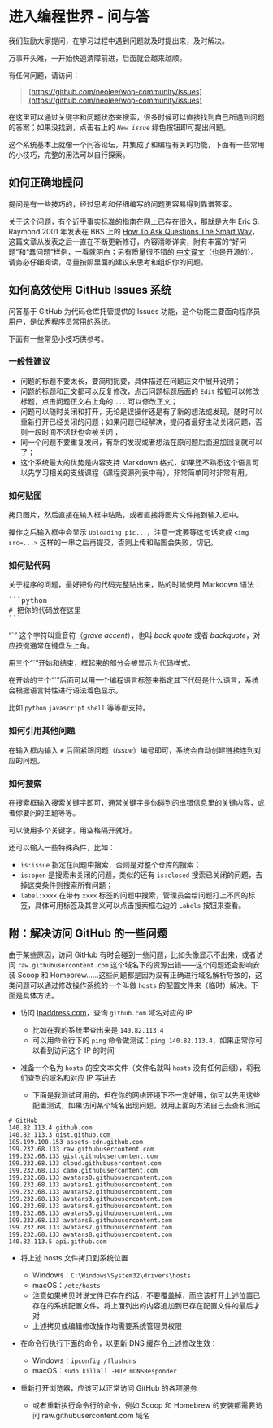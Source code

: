 # 进入编程世界 - 问与答

我们鼓励大家提问，在学习过程中遇到问题就及时提出来，及时解决。

万事开头难，一开始快速清障前进，后面就会越来越顺。

有任何问题，请访问：

> [https://github.com/neolee/wop-community/issues](https://github.com/neolee/wop-community/issues)

在这里可以通过关键字和问题状态来搜索，很多时候可以直接找到自己所遇到问题的答案；如果没找到，点击右上的 *`New issue`* 绿色按钮即可提出问题。

这个系统基本上就像一个问答论坛，并集成了和编程有关的功能，下面有一些常用的小技巧，完整的用法可以自行探索。

## 如何正确地提问

提问是有一些技巧的，经过思考和仔细编写的问题更容易得到靠谱答案。

关于这个问题，有个近乎事实标准的指南在网上已存在很久，那就是大牛 Eric S. Raymond 2001 年发表在 BBS 上的 [How To Ask Questions The Smart Way](http://www.catb.org/~esr/faqs/smart-questions.html)，这篇文章从发表之后一直在不断更新修订，内容清晰详实，附有丰富的“好问题”和“蠢问题”样例，一看就明白；另有质量很不错的 [中文译文](https://github.com/ryanhanwu/How-To-Ask-Questions-The-Smart-Way/blob/master/README-zh_CN.md)（也是开源的）。请务必仔细阅读，尽量按照里面的建议来思考和组织你的问题。

## 如何高效使用 GitHub Issues 系统

问答基于 GitHub 为代码仓库托管提供的 Issues 功能，这个功能主要面向程序员用户，是优秀程序员常用的系统。

下面有一些常见小技巧供参考。

### 一般性建议

* 问题的标题不要太长，要简明扼要，具体描述在问题正文中展开说明；
* 问题的标题和正文都可以反复修改，点击问题标题后面的 `Edit` 按钮可以修改标题，点击问题正文右上角的 `...` 可以修改正文；
* 问题可以随时关闭和打开，无论是误操作还是有了新的想法或发现，随时可以重新打开已经关闭的问题；如果问题已经解决，提问者最好主动关闭问题，否则一段时间不活跃也会被关闭；
* 同一个问题不要重复发问，有新的发现或者想法在原问题后面追加回复就可以了；
* 这个系统最大的优势是内容支持 Markdown 格式，如果还不熟悉这个语言可以先学习相关的支线课程（课程资源列表中有），非常简单同时非常有用。

### 如何贴图

拷贝图片，然后直接在输入框中粘贴，或者直接将图片文件拖到输入框中。

操作之后输入框中会显示 `Uploading pic...`，注意一定要等这句话变成 `<img src=...>` 这样的一串之后再提交，否则上传和贴图会失败，切记。

### 如何贴代码

关于程序的问题，最好把你的代码完整贴出来，贴的时候使用 Markdown 语法：

<pre>
```python
# 把你的代码放在这里
```
</pre>

“\`” 这个字符叫重音符（*grave accent*），也叫 *back quote* 或者 *backquote*，对应按键通常在键盘左上角。

用三个“\`”开始和结束，框起来的部分会被显示为代码样式。

在开始的三个“\`”后面可以用一个编程语言标签来指定其下代码是什么语言，系统会根据语言特性进行语法着色显示。

比如 `python` `javascript` `shell` 等等都支持。

### 如何引用其他问题

在输入框内输入 `#` 后面紧跟问题（*issue*）编号即可，系统会自动创建链接连到对应的问题。

### 如何搜索

在搜索框输入搜索关键字即可，通常关键字是你碰到的出错信息里的关键内容，或者你要问的主题等等。

可以使用多个关键字，用空格隔开就好。

还可以输入一些特殊条件，比如：
* `is:issue` 指定在问题中搜索，否则是对整个仓库的搜索；
* `is:open` 是搜索未关闭的问题，类似的还有 `is:closed` 搜索已关闭的问题，去掉这类条件则搜索所有问题；
* `label:xxxx` 在带有 `xxxx` 标签的问题中搜索，管理员会给问题打上不同的标签，具体可用标签及其含义可以点击搜索框右边的 `Labels` 按钮来查看。

## 附：解决访问 GitHub 的一些问题

由于某些原因，访问 GitHub 有时会碰到一些问题，比如头像显示不出来，或者访问 `raw.githubusercontent.com` 这个域名下的资源出错——这个问题还会影响安装 Scoop 和 Homebrew……这些问题都是因为没有正确进行域名解析导致的，这类问题可以通过修改操作系统的一个叫做 `hosts` 的配置文件来（临时）解决。下面是具体方法。

* 访问 [ipaddress.com](https://www.ipaddress.com/)，查询 `github.com` 域名对应的 IP
    * 比如在我的系统里查出来是 `140.82.113.4`
	* 可以用命令行下的 `ping` 命令做测试：`ping 140.82.113.4`，如果正常你可以看到访问这个 IP 的时间

* 准备一个名为 `hosts` 的空文本文件（文件名就叫 `hosts` 没有任何后缀），将我们查到的域名和对应 IP 写进去
    * 下面是我测试可用的，但在你的网络环境下不一定好用，你可以先用这些配置测试，如果访问某个域名出现问题，就用上面的方法自己去查和测试
```
# GitHub
140.82.113.4 github.com
140.82.113.3 gist.github.com
185.199.108.153 assets-cdn.github.com
199.232.68.133 raw.githubusercontent.com
199.232.68.133 gist.githubusercontent.com
199.232.68.133 cloud.githubusercontent.com
199.232.68.133 camo.githubusercontent.com
199.232.68.133 avatars0.githubusercontent.com
199.232.68.133 avatars1.githubusercontent.com
199.232.68.133 avatars2.githubusercontent.com
199.232.68.133 avatars3.githubusercontent.com
199.232.68.133 avatars4.githubusercontent.com
199.232.68.133 avatars5.githubusercontent.com
199.232.68.133 avatars6.githubusercontent.com
199.232.68.133 avatars7.githubusercontent.com
199.232.68.133 avatars8.githubusercontent.com
140.82.113.5 api.github.com
```

* 将上述 hosts 文件拷贝到系统位置
	* Windows：`C:\Windows\System32\drivers\hosts`
	* macOS：`/etc/hosts`
	* 注意如果拷贝时说文件已存在的话，不要覆盖掉，而应该打开上述位置已存在的系统配置文件，将上面列出的内容追加到已存在配置文件的最后才对
	* 上述拷贝或编辑修改操作均需要系统管理员权限

* 在命令行执行下面的命令，以更新 DNS 缓存令上述修改生效：
	* Windows：`ipconfig /flushdns`
	* macOS：`sudo killall -HUP mDNSResponder`

* 重新打开浏览器，应该可以正常访问 GitHub 的各项服务
	* 或者重新执行命令行的命令，例如 Scoop 和 Homebrew 的安装都需要访问 raw.githubusercontent.com 域名